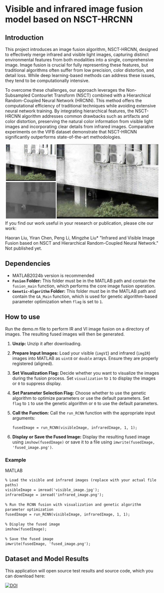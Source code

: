 # Visible and infrared image fusion model based on NSCT-HRCNN

## Introduction
This project introduces an image fusion algorithm, NSCT-HRCNN, designed to effectively merge infrared and visible light images, capturing distinct environmental features from both modalities into a single, comprehensive image. Image fusion is crucial for fully representing these features, but traditional algorithms often suffer from low precision, color distortion, and detail loss. While deep learning-based methods can address these issues, they tend to be computationally intensive.

To overcome these challenges, our approach leverages the Non-Subsampled Contourlet Transform (NSCT) combined with a Hierarchical Random-Coupled Neural Network (HRCNN). This method offers the computational efficiency of traditional techniques while avoiding extensive neural network training. By integrating hierarchical features, the NSCT-HRCNN algorithm addresses common drawbacks such as artifacts and color distortion, preserving the natural color information from visible light images and incorporating clear details from infrared images. Comparative experiments on the VIFB dataset demonstrate that NSCT-HRCNN significantly outperforms state-of-the-art methodologies.

![](README.png)
If you find our work useful in your research or publication, please cite our work:

Haoran Liu, Yiran Chen, Peng Li, Mingzhe Liu* "Infrared and Visible Image Fusion based on NSCT and Hierarchical Random-Coupled Neural Network." Not published yet.

## Dependencies

*	MATLAB2024b version is recommended
*   **`Fusion` Folder:** This folder must be in the MATLAB path and contain the `fusion_main` function, which performs the core image fusion operation.
*   **`Genetic-Algorithm` Folder:** This folder must be in the MATLAB path and contain the `GA_Main` function, which is used for genetic algorithm-based parameter optimization when `flag` is set to `1`.


## How to use

Run the demo.m file to perform IR and VI image fusion on a directory of images. The resulting fused images will then be generated.
1.  **Unzip:** Unzip it after downloading.
2.  **Prepare Input Images:** Load your visible (`imgVI`) and infrared (`imgIR`) images into MATLAB as `uint8` or `double` arrays.  Ensure they are properly registered (aligned).
3.  **Set Visualization Flag:** Decide whether you want to visualize the images during the fusion process. Set `visualization` to `1` to display the images or `0` to suppress display.
4.  **Set Parameter Selection Flag:** Choose whether to use the genetic algorithm to optimize parameters or use the default parameters. Set `flag` to `1` to use the genetic algorithm or `0` to use the default parameters.
5.  **Call the Function:** Call the `run_RCNN` function with the appropriate input arguments:
        
    ```
    fusedImage = run_RCNN(visibleImage, infraredImage, 1, 1);
6.  **Display or Save the Fused Image:**  Display the resulting fused image using `imshow(fusedImage)` or save it to a file using `imwrite(fusedImage, 'fused_image.png')`.

### Example
MATLAB
   ```
% Load the visible and infrared images (replace with your actual file paths)
visibleImage = imread('visible_image.jpg');
infraredImage = imread('infrared_image.png');

% Run the RCNN fusion with visualization and genetic algorithm parameter optimization
fusedImage = run_RCNN(visibleImage, infraredImage, 1, 1);

% Display the fused image
imshow(fusedImage);

% Save the fused image
imwrite(fusedImage, 'fused_image.png');
   ```
## Dataset and Model Results

This application will open source test results and source code, which you can download here:

[![DOI](https://zenodo.org/badge/)]()
